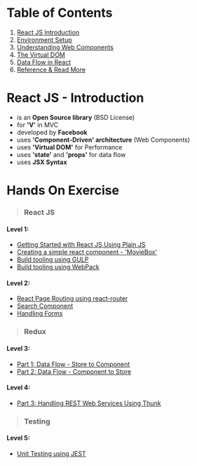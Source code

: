 # Table of Contents

1. [React JS Introduction](#react-js---introduction)
2. [Environment Setup](/environment-setup.md)
3. [Understanding Web Components](/concepts/web-components.md)
4. [The Virtual DOM](/concepts/virtual-dom.md)
5. [Data Flow in React](/concepts/data-flow.md)
6. [Reference & Read More](/concepts/reference.md)

# React JS - Introduction

* is an **Open Source library** \(BSD License\)
* for **'V'** in MVC
* developed by **Facebook**
* uses **'Component-Driven' architecture** \(Web Components\)
* uses **'Virtual DOM'** for Performance
* uses **'state'** and **'props'** for data flow
* uses **JSX Syntax**

# Hands On Exercise

> ### React JS

#### Level 1:

* [Getting Started with React JS Using Plain JS](/exercise/lesson-1.md)
* [Creating a simple react component - 'MovieBox'](/exercise/lesson-2.md)
* [Build tooling using GULP](/exercise/lesson-3.md)
* [Build tooling using WebPack](/exercise/lesson-4.md)

#### Level 2:

* [React Page Routing using react-router](lesson-5.md)
* [Search Component](lesson-6.md)
* [Handling Forms](lesson-7.md)

> ### Redux

#### Level 3:

* [Part 1: Data Flow - Store to Component]()
* [Part 2: Data Flow - Component to Store]()

#### Level 4:

* [Part 3: Handling REST Web Services Using Thunk]()

> ### Testing

#### Level 5:

* [Unit Testing using JEST]()



